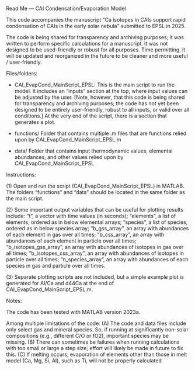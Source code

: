 Read Me — CAI Condensation/Evaporation Model

This code accompanies the manuscript “Ca isotopes in CAIs support rapid condensation of CAIs in the early solar nebula” submitted to EPSL in 2025.  

The code is being shared for transparency and archiving purposes; it was written to perform specific calculations for a manuscript.  It was not designed to be used-friendly or robust for all purposes.  Time permitting, it will be updated and reorganized in the future to be cleaner and more useful / user-friendly.

Files/folders:

- CAI_EvapCond_MainScript_EPSL:
This is the main script to run the model.  It includes an “inputs” section at the top, where input values can be adjusted by the user.  [Note, however, that this code is being shared for transparency and archiving purposes; the code has not yet been designed to be entirely user-friendly, robust to all inputs, or valid over all conditions.]  At the very end of the script, there is a section that generates a plot.  

- functions/
Folder that contains multiple .m files that are functions relied upon by CAI_EvapCond_MainScript_EPSL.m

- data/
Folder that contains input thermodynamic values, elemental abundances, and other values relied upon by CAI_EvapCond_MainScript_EPSL

Instructions:

(1) Open and run the script (CAI_EvapCond_MainScript_EPSL) in MATLAB.  The folders “functions” and “data” should be located in the same folder as the main script.  

(2) Some important output variables that can be useful for plotting results include: 
	“t”, a vector with time values (in seconds); 
	“elements”, a list of elements, ordered as in below elemental arrays;
	“species”, a list of species, ordered as in below species array;
	“b_gss_array”, an array with abundances of each element in gas over all times;
	“b_css_array”, an array with abundances of each element in particle over all times;
	“b_isotopes_gss_array”, an array with abundances of isotopes in gas over all times;
	“b_isotopes_css_array”, an array with abundances of isotopes in particle over all times;
	“n_species_array”, an array with abundances of each species in gas and particle over all times.

(3) Separate plotting scripts are not included, but a simple example plot is generated for Al/Ca and d44Ca at the end of CAI_EvapCond_MainScript_EPSL.m.

Notes:

The code has been tested with MATLAB version 2023a.  

Among multiple limitations of the code: (A) The code and data files include only select gas and mineral species. So, if running at significantly non-solar compositions (e.g., different C/O or fO2), important species may be missing.  (B) There can sometimes be failures when running calculations with too small or large a step size; effort will likely be made in future to fix this.  (C) If melting occurs, evaporation of elements other than those in melt model (Ca, Mg, Si, Al), such as Ti, will not be properly calculated
